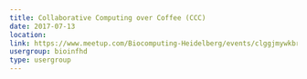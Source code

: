 ```yaml
---
title: Collaborative Computing over Coffee (CCC)
date: 2017-07-13
location: 
link: https://www.meetup.com/Biocomputing-Heidelberg/events/clggjmywkbrb/
usergroup: bioinfhd
type: usergroup
---
```

